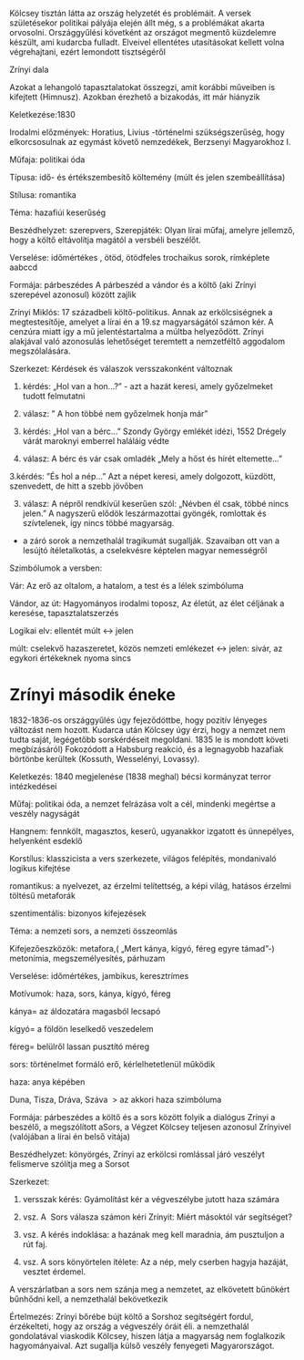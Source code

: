 Kölcsey tisztán látta az ország helyzetét és problémáit. A versek születésekor politikai pályája elején állt még, s a problémákat akarta orvosolni. Országgyűlési követként az országot megmentő küzdelemre készült, ami kudarcba fulladt. Elveivel ellentétes utasításokat kellett volna végrehajtani, ezért lemondott tisztségéről 

Zrínyi dala 

Azokat a lehangoló tapasztalatokat összegzi, amit korábbi műveiben is kifejtett (Himnusz). Azokban érezhető a bizakodás, itt már hiányzik 

Keletkezése:1830  

Irodalmi előzmények: Horatius, Livius -történelmi szükségszerűség, hogy elkorcsosulnak az egymást követő nemzedékek, Berzsenyi Magyarokhoz I. 

Műfaja: politikai óda 

Típusa: idő- és értékszembesítő költemény (múlt és jelen szembeállítása) 

Stílusa: romantika  

Téma: hazafiúi keserűség 

Beszédhelyzet: szerepvers, Szerepjáték: Olyan lírai műfaj, amelyre jellemző, hogy a költő eltávolítja magától a versbéli beszélőt.  

Verselése: időmértékes , ötöd, ötödfeles trochaikus sorok, rímképlete aabccd 

Formája: párbeszédes A párbeszéd a vándor és a költő (aki Zrínyi szerepével azonosul) között zajlik 

Zrínyi Miklós: 17 századbeli költő-politikus. Annak az erkölcsiségnek a megtestesítője, amelyet a lírai én a 19.sz magyarságától számon kér. A cenzúra miatt így a mű jelentéstartalma a múltba helyeződött. Zrínyi alakjával való azonosulás lehetőséget teremtett a nemzetféltő aggodalom megszólalására. 

Szerkezet: Kérdések és válaszok versszakonként változnak 

1. kérdés: „Hol van a hon…?” - azt a hazát keresi, amely győzelmeket tudott felmutatni 

1. válasz: ” A hon többé nem győzelmek honja már” 

2. kérdés: „Hol van a bérc…” Szondy György emlékét idézi, 1552 Drégely várát maroknyi emberrel haláláig védte 

2. válasz: A bérc és vár csak omladék „Mely a hőst és hírét eltemette…” 

3.kérdés: ”És hol a nép…” Azt a népet keresi, amely dolgozott, küzdött, szenvedett, de hitt a szebb jövőben 

3. válasz: A népről rendkívül keserűen szól: „Névben él csak, többé nincs jelen.” A nagyszerű elődök leszármazottai gyöngék, romlottak és szívtelenek, így nincs többé magyarság. 

- a záró sorok a nemzethalál tragikumát sugallják. Szavaiban ott van a lesújtó ítéletalkotás, a cselekvésre képtelen magyar nemességről 

Szimbólumok a versben:  

Vár: Az erő az oltalom, a hatalom, a test és a lélek szimbóluma 

Vándor, az út: Hagyományos irodalmi toposz, Az életút, az élet céljának a keresése, tapasztalatszerzés 

Logikai elv: ellentét múlt <-> jelen 

múlt: cselekvő hazaszeretet, közös nemzeti emlékezet <-> jelen: sivár, az egykori értékeknek nyoma sincs 
# Zrínyi második éneke 
1832-1836-os országgyűlés úgy fejeződöttbe, hogy pozitív lényeges változást nem hozott. Kudarca után Kölcsey úgy érzi, hogy a nemzet nem tudta saját, legégetőbb sorskérdéseit megoldani. 1835 le is mondott követi megbízásáról) Fokozódott a Habsburg reakció, és a legnagyobb hazafiak börtönbe kerültek (Kossuth, Wesselényi, Lovassy). 

Keletkezés: 1840 megjelenése (1838 meghal) bécsi kormányzat terror intézkedései 

Műfaj: politikai óda, a nemzet felrázása volt a cél, mindenki megértse a veszély nagyságát 

Hangnem: fennkölt, magasztos, keserű, ugyanakkor izgatott és ünnepélyes, helyenként esdeklő 

Korstílus: klasszicista a vers szerkezete, világos felépítés, mondanivaló logikus kifejtése 

romantikus: a nyelvezet, az érzelmi telítettség, a képi világ, hatásos érzelmi töltésű metaforák 

szentimentális: bizonyos kifejezések 

Téma: a nemzeti sors, a nemzeti összeomlás 

Kifejezőeszközök: metafora,( „Mert kánya, kígyó, féreg egyre támad”-) metonímia, megszemélyesítés, párhuzam 

Verselése: időmértékes, jambikus, keresztrímes 

Motívumok: haza, sors, kánya, kígyó, féreg  

kánya= az áldozatára magasból lecsapó 

kígyó= a földön leselkedő veszedelem 

féreg= belülről lassan pusztító méreg 

sors: történelmet formáló erő, kérlelhetetlenül működik 

haza: anya képében 

Duna, Tisza, Dráva, Száva  > az akkori haza szimbóluma 

Formája: párbeszédes a költő és a sors között folyik a dialógus Zrínyi a beszélő, a megszólított aSors, a Végzet Kölcsey teljesen azonosul Zrínyivel (valójában a lírai én belső vitája) 

Beszédhelyzet: könyörgés, Zrínyi az erkölcsi romlással járó veszélyt felismerve szólítja meg a Sorsot 

Szerkezet: 

1. versszak kérés: Gyámolítást kér a végveszélybe jutott haza számára 

2. vsz. A  Sors válasza számon kéri Zrínyit: Miért másoktól vár segítséget? 

3. vsz. A kérés indoklása: a hazának meg kell maradnia, ám pusztuljon a rút faj. 

4. vsz. A sors könyörtelen ítélete: Az a nép, mely cserben hagyja hazáját, vesztet érdemel. 

A verszárlatban a sors nem szánja meg a nemzetet, az elkövetett bűnökért bűnhődni kell, a nemzethalál bekövetkezik 

Értelmezés: Zrínyi bőrébe bújt költő a Sorshoz segítségért fordul, érzékelteti, hogy az ország a végveszély óráit éli. a nemzethalál gondolatával viaskodik Kölcsey, hiszen látja a magyarság nem foglalkozik hagyományaival. Azt sugallja külső veszély fenyegeti Magyarországot.